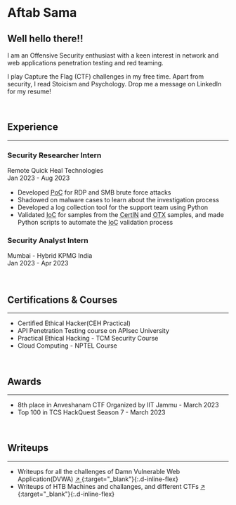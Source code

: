 
<br>

# Aftab Sama

## Well hello there!!

I am an Offensive Security enthusiast with a keen interest in network and web applications penetration testing and red teaming.

I play Capture the Flag (CTF) challenges in my free time. Apart from security, I read Stoicism and Psychology. Drop me a message on LinkedIn for my resume!


<br>

## Experience

--------

### Security Researcher Intern

<pa class="float-right" style="color: var(--gray-600);">Remote </pa>
<pa style="color: var(--gray-600);"> Quick Heal Technologies </pa>
<pa style="color: var(--gray-600); display: block; margin-bottom: 1rem;"> Jan 2023 - Aug 2023 </pa>

-  Developed <abbr title="Proof of Concept">PoC</abbr> for RDP and SMB brute force attacks
-  Shadowed on malware cases to learn about the investigation process
-  Developed a log collection tool for the support team using Python
-  Validated <abbr title="Indicators of Compromise">IoC</abbr> for samples from 
the <abbr title="Computer Emergency Response Team - India">CertIN</abbr> and <abbr title="Open Threat Exchange by AlienVault">OTX</abbr> samples, and made Python scripts to automate the <abbr title="Indicators of Compromise">IoC</abbr> validation process

### Security Analyst Intern

<pa class="float-right" style="color: var(--gray-600);">Mumbai - Hybrid</pa>
<pa style="color: var(--gray-600);">KPMG India </pa>
<pa style="color: var(--gray-600); display: block; margin-bottom: 1rem;">Jan 2023 - Apr 2023</pa>


<br />

## Certifications & Courses

------

<!-- <div class="columns"> -->
<!--       <div class="column"> -->
<!--       </div> -->
<!--     <div class="column"> -->
<!--       </div> -->
<!-- </div> -->
-  Certified Ethical Hacker(CEH Practical)
-  API Penetration Testing course on APIsec University
-  Practical Ethical Hacking - TCM Security Course 
-  Cloud Computing - NPTEL Course

<br />

## Awards

-------------

-  8th place in Anveshanam CTF Organized by IIT Jammu - March 2023
-  Top 100 in TCS HackQuest Season 7 - March 2023

<br />

## Writeups

-----------

-  Writeups for all the challenges of Damn Vulnerable Web Application(DVWA) [ :arrow_upper_right: ](https://github.com/Aftab700/DVWA-Writeup#readme){:target="_blank"}{:.d-inline-flex}
-  Writeups of HTB Machines and challanges, and different CTFs [ :arrow_upper_right: ](https://github.com/Aftab700/Writeups#readme){:target="_blank"}{:.d-inline-flex}


